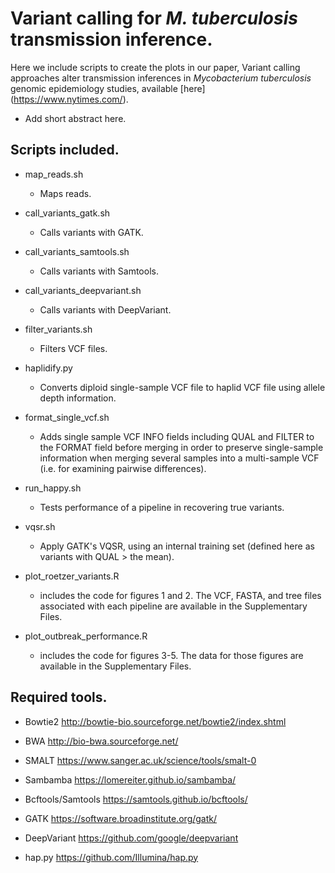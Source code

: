 # Variant calling for *M. tuberculosis* transmission inference.

Here we include scripts to create the plots in our paper, Variant calling approaches alter transmission inferences in *Mycobacterium tuberculosis* genomic epidemiology studies, available [here] (https://www.nytimes.com/). 

- Add short abstract here. 

## Scripts included. 

- map_reads.sh 
  - Maps reads.
- call_variants_gatk.sh 
  - Calls variants with GATK. 
- call_variants_samtools.sh 
  - Calls variants with Samtools. 
- call_variants_deepvariant.sh 
  - Calls variants with DeepVariant. 
- filter_variants.sh 
  - Filters VCF files. 
- haplidify.py
  - Converts diploid single-sample VCF file to haplid VCF file using allele depth information.  
- format_single_vcf.sh 
  - Adds single sample VCF INFO fields including QUAL and FILTER to the FORMAT field before merging in order to preserve single-sample information when merging several samples into a multi-sample VCF (i.e. for examining pairwise differences).
- run_happy.sh 
  - Tests performance of a pipeline in recovering true variants.
- vqsr.sh
  - Apply GATK's VQSR, using an internal training set (defined here as variants with QUAL > the mean).

- plot_roetzer_variants.R 
  - includes the code for figures 1 and 2. The VCF, FASTA, and tree files associated with each pipeline are available in the Supplementary Files.  
- plot_outbreak_performance.R 
  - includes the code for figures 3-5. The data for those figures are available in the Supplementary Files.


## Required tools. 

- Bowtie2	http://bowtie-bio.sourceforge.net/bowtie2/index.shtml

- BWA	http://bio-bwa.sourceforge.net/

- SMALT	https://www.sanger.ac.uk/science/tools/smalt-0

- Sambamba	https://lomereiter.github.io/sambamba/

- Bcftools/Samtools	https://samtools.github.io/bcftools/

- GATK	https://software.broadinstitute.org/gatk/

- DeepVariant	https://github.com/google/deepvariant

- hap.py	https://github.com/Illumina/hap.py

